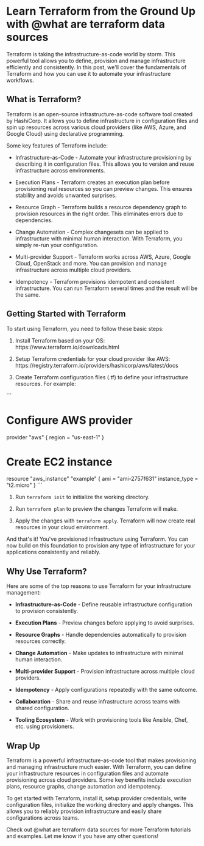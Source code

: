 <h1>Learn Terraform from the Ground Up with @what are terraform data sources</h1>
<p>Terraform is taking the infrastructure-as-code world by storm. This powerful tool allows you to define, provision and manage infrastructure efficiently and consistently. In this post, we'll cover the fundamentals of Terraform and how you can use it to automate your infrastructure workflows.</p>
<h2>What is Terraform?</h2>
<p>Terraform is an open-source infrastructure-as-code software tool created by HashiCorp. It allows you to define infrastructure in configuration files and spin up resources across various cloud providers (like AWS, Azure, and Google Cloud) using declarative programming. </p>
<p>Some key features of Terraform include:</p>
<ul>
<li>
<p>Infrastructure-as-Code - Automate your infrastructure provisioning by describing it in configuration files. This allows you to version and reuse infrastructure across environments.</p>
</li>
<li>
<p>Execution Plans - Terraform creates an execution plan before provisioning real resources so you can preview changes. This ensures stability and avoids unwanted surprises.</p>
</li>
<li>
<p>Resource Graph - Terraform builds a resource dependency graph to provision resources in the right order. This eliminates errors due to dependencies.</p>
</li>
<li>
<p>Change Automation - Complex changesets can be applied to infrastructure with minimal human interaction. With Terraform, you simply re-run your configuration.</p>
</li>
<li>
<p>Multi-provider Support - Terraform works across AWS, Azure, Google Cloud, OpenStack and more. You can provision and manage infrastructure across multiple cloud providers.</p>
</li>
<li>
<p>Idempotency - Terraform provisions idempotent and consistent infrastructure. You can run Terraform several times and the result will be the same.</p>
</li>
</ul>
<h2>Getting Started with Terraform</h2>
<p>To start using Terraform, you need to follow these basic steps:</p>
<ol>
<li>
<p>Install Terraform based on your OS: https://www.terraform.io/downloads.html</p>
</li>
<li>
<p>Setup Terraform credentials for your cloud provider like AWS: https://registry.terraform.io/providers/hashicorp/aws/latest/docs </p>
</li>
<li>
<p>Create Terraform configuration files (.tf) to define your infrastructure resources. For example:</p>
</li>
</ol>
<p>```</p>
<h1>Configure AWS provider</h1>
<p>provider "aws" {
  region = "us-east-1"
}</p>
<h1>Create EC2 instance</h1>
<p>resource "aws_instance" "example" {
  ami           = "ami-2757f631" 
  instance_type = "t2.micro"
}
```</p>
<ol>
<li>
<p>Run <code>terraform init</code> to initialize the working directory.</p>
</li>
<li>
<p>Run <code>terraform plan</code> to preview the changes Terraform will make.</p>
</li>
<li>
<p>Apply the changes with <code>terraform apply</code>. Terraform will now create real resources in your cloud environment.</p>
</li>
</ol>
<p>And that's it! You've provisioned infrastructure using Terraform. You can now build on this foundation to provision any type of infrastructure for your applications consistently and reliably.</p>
<h2>Why Use Terraform?</h2>
<p>Here are some of the top reasons to use Terraform for your infrastructure management:</p>
<ul>
<li>
<p><strong>Infrastructure-as-Code</strong> - Define reusable infrastructure configuration to provision consistently.</p>
</li>
<li>
<p><strong>Execution Plans</strong> - Preview changes before applying to avoid surprises.</p>
</li>
<li>
<p><strong>Resource Graphs</strong> - Handle dependencies automatically to provision resources correctly. </p>
</li>
<li>
<p><strong>Change Automation</strong> - Make updates to infrastructure with minimal human interaction.</p>
</li>
<li>
<p><strong>Multi-provider Support</strong> - Provision infrastructure across multiple cloud providers.</p>
</li>
<li>
<p><strong>Idempotency</strong> - Apply configurations repeatedly with the same outcome.</p>
</li>
<li>
<p><strong>Collaboration</strong> - Share and reuse infrastructure across teams with shared configuration.</p>
</li>
<li>
<p><strong>Tooling Ecosystem</strong> - Work with provisioning tools like Ansible, Chef, etc. using provisioners.</p>
</li>
</ul>
<h2>Wrap Up</h2>
<p>Terraform is a powerful infrastructure-as-code tool that makes provisioning and managing infrastructure much easier. With Terraform, you can define your infrastructure resources in configuration files and automate provisioning across cloud providers. Some key benefits include execution plans, resource graphs, change automation and idempotency.</p>
<p>To get started with Terraform, install it, setup provider credentials, write configuration files, initialize the working directory and apply changes. This allows you to reliably provision infrastructure and easily share configurations across teams.</p>
<p>Check out @what are terraform data sources for more Terraform tutorials and examples. Let me know if you have any other questions!</p>